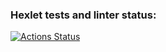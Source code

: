 ### Hexlet tests and linter status:
[![Actions Status](https://github.com/Fedinyak/fullstack-javascript-project-4/workflows/hexlet-check/badge.svg)](https://github.com/Fedinyak/fullstack-javascript-project-4/actions)